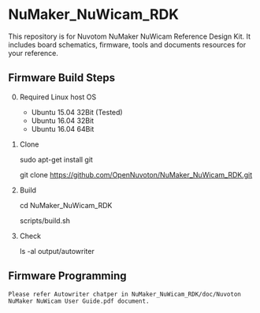 # NuMaker_NuWicam_RDK

This repository is for Nuvotom NuMaker NuWicam Reference Design Kit. It includes board schematics, firmware, tools and documents resources for your reference.

## Firmware Build Steps

0. Required Linux host OS

    - Ubuntu 15.04 32Bit (Tested)
    - Ubuntu 16.04 32Bit
    - Ubuntu 16.04 64Bit

1. Clone

    sudo apt-get install git

    git clone https://github.com/OpenNuvoton/NuMaker_NuWicam_RDK.git

2. Build

    cd NuMaker_NuWicam_RDK
    
    scripts/build.sh

3. Check
    
    ls -al output/autowriter

## Firmware Programming

    Please refer Autowriter chatper in NuMaker_NuWicam_RDK/doc/Nuvoton NuMaker NuWicam User Guide.pdf document.
